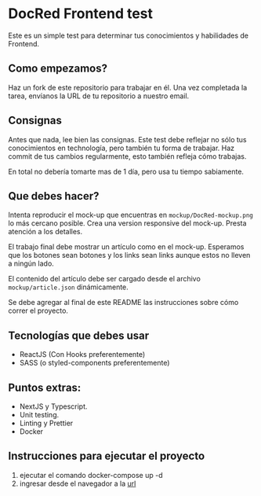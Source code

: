 # DocRed Frontend test

Este es un simple test para determinar tus conocimientos y habilidades de Frontend.

## Como empezamos?

Haz un fork de este repositorio para trabajar en él.
Una vez completada la tarea, envíanos la URL de tu repositorio a nuestro email.

## Consignas

Antes que nada, lee bien las consignas. Este test debe reflejar no sólo tus conocimientos en technología, pero también tu forma de trabajar.
Haz commit de tus cambios regularmente, esto también refleja cómo trabajas.

En total no debería tomarte mas de 1 día, pero usa tu tiempo sabiamente.

## Que debes hacer?

Intenta reproducir el mock-up que encuentras en `mockup/DocRed-mockup.png` lo más cercano posible.
Crea una version responsive del mock-up.
Presta atención a los detalles.

El trabajo final debe mostrar un artículo como en el mock-up. Esperamos que los botones sean botones y los links sean links aunque estos no lleven a ningún lado.

El contenido del artículo debe ser cargado desde el archivo `mockup/article.json` dinámicamente.

Se debe agregar al final de este README las instrucciones sobre cómo correr el proyecto.

## Tecnologías que debes usar

- ReactJS (Con Hooks preferentemente)
- SASS (o styled-components preferentemente)

## Puntos extras:

- NextJS y Typescript.
- Unit testing.
- Linting y Prettier
- Docker

## Instrucciones para ejecutar el proyecto

1. ejecutar el comando docker-compose up -d
2. ingresar desde el navegador a la [url](http://localhost:3000/)
